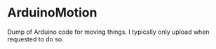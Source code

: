 # ArduinoMotion
Dump of Arduino code for moving things. I typically only upload when requested to do so.
